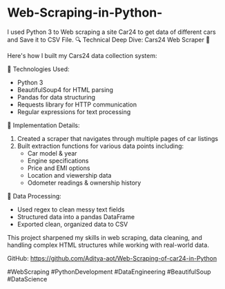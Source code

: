 # Web-Scraping-in-Python-
I used Python 3  to Web scraping a site  Car24  to get data of different  cars and Save it to CSV File. 
🔍 Technical Deep Dive: Cars24 Web Scraper 🐍

Here's how I built my Cars24 data collection system:

📌 Technologies Used:
- Python 3
- BeautifulSoup4 for HTML parsing
- Pandas for data structuring
- Requests library for HTTP communication
- Regular expressions for text processing

📌 Implementation Details:
1. Created a scraper that navigates through multiple pages of car listings
2. Built extraction functions for various data points including:
   - Car model & year
   - Engine specifications
   - Price and EMI options
   - Location and viewership data
   - Odometer readings & ownership history

📌 Data Processing:
- Used regex to clean messy text fields
- Structured data into a pandas DataFrame
- Exported clean, organized data to CSV

This project sharpened my skills in web scraping, data cleaning, and handling complex HTML structures while working with real-world data.

GitHub: https://github.com/Aditya-aot/Web-Scraping-of-car24-in-Python

#WebScraping #PythonDevelopment #DataEngineering #BeautifulSoup #DataScience
